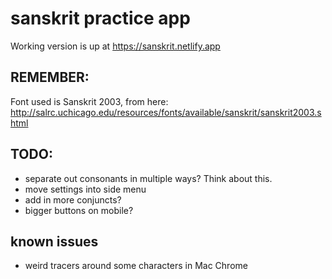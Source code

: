 # sanskrit practice app

Working version is up at https://sanskrit.netlify.app

## REMEMBER:

Font used is Sanskrit 2003, from here: http://salrc.uchicago.edu/resources/fonts/available/sanskrit/sanskrit2003.shtml

## TODO:

- separate out consonants in multiple ways? Think about this.
- move settings into side menu
- add in more conjuncts?
- bigger buttons on mobile?

## known issues

 - weird tracers around some characters in Mac Chrome

